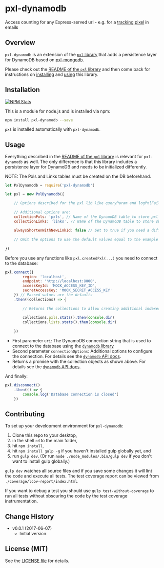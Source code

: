 # pxl-dynamodb

Access counting for any Express-served url - e.g. for a [tracking pixel](https://en.wikipedia.org/wiki/Web_beacon) in emails

## Overview

`pxl-dynamodb` is an extension of the [`pxl` library](https://github.com/analog-nico/pxl) that adds a persistence layer for DynamoDB based on [pxl-mongodb](https://github.com/analog-nico/pxl-mongodb).

Please check out the [README of the `pxl` library](https://github.com/analog-nico/pxl#readme) and then come back for instructions on [installing](#installation) and [using](#usage) this library.

## Installation

[![NPM Stats](https://nodei.co/npm/pxl-dynamodb.png?downloads=true)](https://npmjs.org/package/pxl-dynamodb)

This is a module for node.js and is installed via npm:

``` bash
npm install pxl-dynamodb --save
```

`pxl` is installed automatically with `pxl-dynamodb`.

## Usage

Everything described in the [README of the `pxl` library](https://github.com/analog-nico/pxl#readme) is relevant for `pxl-dynamodb` as well. The only difference is that this library includes a persistence layer for DynamoDB and needs to be initialized differently.

NOTE: The Pxls and Links tables must be created on the DB beforehand.

``` js
let PxlDynamodb = require('pxl-dynamodb')

let pxl = new PxlDynamodb({

    // Options described for the pxl lib like queryParam and logPxlFailed can be passed here as well
    
    // Additional options are:
    collectionPxls: 'pxls', // Name of the DynamoDB table to store pxl documents for access tracking
    collectionLinks: 'links', // Name of the DynamoDB table to store shortened links
    
    alwaysShortenWithNewLinkId: false // Set to true if you need a different linkId each time you shorten a link - even if the link was shortened before
    
    // Omit the options to use the default values equal to the example values above
    
})
```

Before you use any functions like `pxl.createdPxl(...)` you need to connect to the database:

``` js
pxl.connect({
        region: 'localhost',
        endpoint: 'http://localhost:8000',
        accessKeyId: 'MOCK_ACCESS_KEY_ID',
        secretAccessKey: 'MOCK_SECRET_ACCESS_KEY'
    }) // Passed values are the defaults
    .then((collections) => {
        
        // Returns the collections to allow creating additional indexes etc.
        
        collections.pxls.stats().then(console.dir)
        collections.lists.stats().then(console.dir)
        
    })
```

- First parameter `uri`: The DynamoDB connection string that is used to connect to the database using the [`dynamodb` library](https://www.npmjs.com/package/dynamodb)
- Second parameter `connectionOptions`: Additional options to configure the connection. For details see the [`dynamodb` API docs](http://dynamodb.github.io/node-dynamodb-native/2.2/api/MongoClient.html#.connect).
- Returns a promise with the collection objects as shown above. For details see the [`dynamodb` API docs](http://dynamodb.github.io/node-dynamodb-native/2.2/api/Collection.html).

And finally:

``` js
pxl.disconnect()
    .then(() => {
        console.log('Database connection is closed')
    })
```

## Contributing

To set up your development environment for `pxl-dynamodb`:

1. Clone this repo to your desktop,
2. in the shell `cd` to the main folder,
3. hit `npm install`,
4. hit `npm install gulp -g` if you haven't installed gulp globally yet, and
5. run `gulp dev`. (Or run `node ./node_modules/.bin/gulp dev` if you don't want to install gulp globally.)

`gulp dev` watches all source files and if you save some changes it will lint the code and execute all tests. The test coverage report can be viewed from `./coverage/lcov-report/index.html`.

If you want to debug a test you should use `gulp test-without-coverage` to run all tests without obscuring the code by the test coverage instrumentation.

## Change History

- v0.0.1 (2017-06-07)
    - Initial version

## License (MIT)

See the [LICENSE file](LICENSE) for details.
